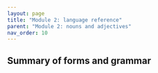 ```yaml
---
layout: page
title: "Module 2: language reference"
parent: "Module 2: nouns and adjectives"
nav_order: 10
---
```


## Summary of forms and grammar

